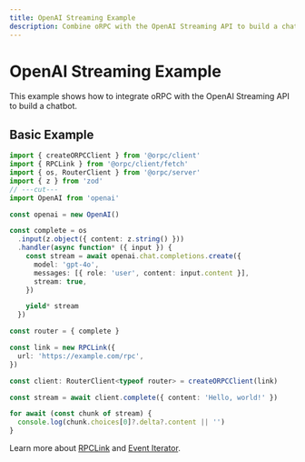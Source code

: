 ```yaml
---
title: OpenAI Streaming Example
description: Combine oRPC with the OpenAI Streaming API to build a chatbot
---
```


# OpenAI Streaming Example

This example shows how to integrate oRPC with the OpenAI Streaming API to build a chatbot.

## Basic Example

```ts twoslash
import { createORPCClient } from '@orpc/client'
import { RPCLink } from '@orpc/client/fetch'
import { os, RouterClient } from '@orpc/server'
import { z } from 'zod'
// ---cut---
import OpenAI from 'openai'

const openai = new OpenAI()

const complete = os
  .input(z.object({ content: z.string() }))
  .handler(async function* ({ input }) {
    const stream = await openai.chat.completions.create({
      model: 'gpt-4o',
      messages: [{ role: 'user', content: input.content }],
      stream: true,
    })

    yield* stream
  })

const router = { complete }

const link = new RPCLink({
  url: 'https://example.com/rpc',
})

const client: RouterClient<typeof router> = createORPCClient(link)

const stream = await client.complete({ content: 'Hello, world!' })

for await (const chunk of stream) {
  console.log(chunk.choices[0]?.delta?.content || '')
}
```

Learn more about [RPCLink](/docs/client/rpc-link) and [Event Iterator](/docs/client/event-iterator).
